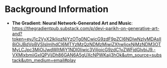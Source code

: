 # Background Information

- **The Gradient: Neural Network-Generated Art and Music**: 
  https://thegradientpub.substack.com/p/devi-parikh-on-generative-art-and?token=eyJ1c2VyX2lkIjozNjYzOTg0NCwicG9zdF9pZCI6NDIwNzIyMDAsIl8iOiJBdVpBVSIsImlhdCI6MTYzMzQzNDMzMiwiZXhwIjoxNjMzNDM3OTMyLCJpc3MiOiJwdWItMjY1NDI0Iiwic3ViIjoicG9zdC1yZWFjdGlvbiJ9.-VXMlxbmiiGxIQPVjjDh86GAN6A5gUXcNPWKaij3hOk&utm_source=substack&utm_medium=email#play

